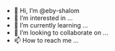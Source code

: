- 👋 Hi, I’m @eby-shalom
- 👀 I’m interested in ...
- 🌱 I’m currently learning ...
- 💞️ I’m looking to collaborate on ...
- 📫 How to reach me ...

<!---
eby-shalom/eby-shalom is a ✨ special ✨ repository because its `README.md` (this file) appears on your GitHub profile.
You can click the Preview link to take a look at your changes.
--->
